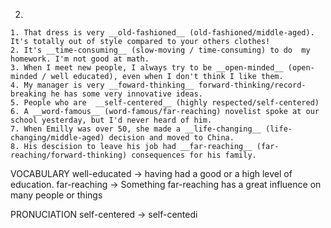 2. 

    1. That dress is very __old-fashioned__ (old-fashioned/middle-aged). It's totally out of style compared to your others clothes!
    2. It's __time-consuming__ (slow-moving / time-consuming) to do  my homework. I'm not good at math.
    3. When I meet new people, I always try to be __open-minded__ (open-minded / well educated), even when I don't think I like them.
    4. My manager is very __foward-thinking__ forward-thinking/record-breaking he has some very innovative ideas.
    5. People who are  __self-centered__ (highly respected/self-centered)
    6. A __word-famous__ (word-famous/far-reaching) novelist spoke at our school yesterday, but I'd never heard of him.
    7. When Emilly was over 50, she made a __life-changing__ (life-changing/middle-aged) decision and moved to China.
    8. His descision to leave his job had __far-reaching__ (far-reaching/forward-thinking) consequences for his family.

VOCABULARY
well-educated -> having had a good or a high level of education.
far-reaching -> Something far-reaching has a great influence on many people or things

PRONUCIATION
self-centered -> self-centedi